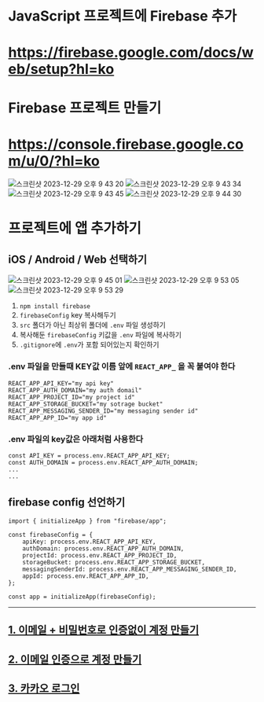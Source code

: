 # JavaScript 프로젝트에 Firebase 추가

# https://firebase.google.com/docs/web/setup?hl=ko

# Firebase 프로젝트 만들기

# https://console.firebase.google.com/u/0/?hl=ko

![스크린샷 2023-12-29 오후 9 43 20](https://github.com/jh0152park/Firebase-Recap/assets/118165975/8ca36c9b-7b32-4317-919f-4311ca99cab4)
![스크린샷 2023-12-29 오후 9 43 34](https://github.com/jh0152park/Firebase-Recap/assets/118165975/462afb8d-26c2-453f-823e-587238ef4114)
![스크린샷 2023-12-29 오후 9 43 45](https://github.com/jh0152park/Firebase-Recap/assets/118165975/b34f6cab-b433-41c4-8f0a-4d2c2e21299c)
![스크린샷 2023-12-29 오후 9 44 30](https://github.com/jh0152park/Firebase-Recap/assets/118165975/7a4f7cdc-030a-4931-8cab-305b84a74442)

# 프로젝트에 앱 추가하기

## iOS / Android / Web 선택하기

![스크린샷 2023-12-29 오후 9 45 01](https://github.com/jh0152park/Firebase-Recap/assets/118165975/c7787335-544a-4cae-a2a8-1630da41047c)
![스크린샷 2023-12-29 오후 9 53 05](https://github.com/jh0152park/Firebase-Recap/assets/118165975/f5e7f2c4-90e3-406e-9a43-378dd0082b3b)
![스크린샷 2023-12-29 오후 9 53 29](https://github.com/jh0152park/Firebase-Recap/assets/118165975/3a00bcda-79d1-48ba-901f-57d8d9db2522)

1. `npm install firebase`
2. `firebaseConfig` key 복사해두기
3. `src` 폴더가 아닌 최상위 폴더에 `.env` 파일 생성하기
4. 복사해둔 `firebaseConfig` 키값을 `.env` 파일에 복사하기
5. `.gitignore`에 `.env`가 포함 되어있는지 확인하기

### .env 파일을 만들때 KEY값 이름 앞에 `REACT_APP_` 을 꼭 붙여야 한다

```
REACT_APP_API_KEY="my api key"
REACT_APP_AUTH_DOMAIN="my auth domail"
REACT_APP_PROJECT_ID="my project id"
REACT_APP_STORAGE_BUCKET="my sotrage bucket"
REACT_APP_MESSAGING_SENDER_ID="my messaging sender id"
REACT_APP_APP_ID="my app id"
```

### .env 파일의 key값은 아래처럼 사용한다

```
const API_KEY = process.env.REACT_APP_API_KEY;
const AUTH_DOMAIN = process.env.REACT_APP_AUTH_DOMAIN;
...
...
```

## firebase config 선언하기

```JS
import { initializeApp } from "firebase/app";

const firebaseConfig = {
    apiKey: process.env.REACT_APP_API_KEY,
    authDomain: process.env.REACT_APP_AUTH_DOMAIN,
    projectId: process.env.REACT_APP_PROJECT_ID,
    storageBucket: process.env.REACT_APP_STORAGE_BUCKET,
    messagingSenderId: process.env.REACT_APP_MESSAGING_SENDER_ID,
    appId: process.env.REACT_APP_APP_ID,
};

const app = initializeApp(firebaseConfig);
```

---

## [1. 이메일 + 비밀번호로 인증없이 계정 만들기](https://github.com/jh0152park/Firebase-Recap/tree/main/create_account_email_and_passwrod)

## [2. 이메일 인증으로 계정 만들기](https://github.com/jh0152park/Firebase-Recap/tree/main/create_account_with_email_validation)

## [3. 카카오 로그인](https://github.com/jh0152park/Firebase-Recap/tree/main/kakao_login)
